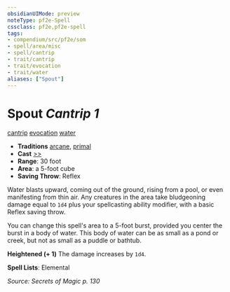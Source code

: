 ```yaml
---
obsidianUIMode: preview
noteType: pf2e-Spell
cssclass: pf2e,pf2e-spell
tags:
- compendium/src/pf2e/som
- spell/area/misc
- spell/cantrip
- trait/cantrip
- trait/evocation
- trait/water
aliases: ["Spout"]
---
```

# Spout *Cantrip 1*   
[cantrip](rules/traits/cantrip.md "Cantrip Spell Trait")  [evocation](rules/traits/evocation.md "Evocation School Trait")  [water](rules/traits/water.md "Water Energy & Element Trait")  

- **Traditions** [arcane](rules/traits/arcane.md "Arcane Tradition Trait"), [primal](rules/traits/primal.md "Primal Tradition Trait")
- **Cast** [>>](rules/core-rulebook/chapter-9-playing-the-game.md#Actions "Two-Action") 
- **Range**: 30 foot
- **Area**: a 5-foot cube
- **Saving Throw**: Reflex

Water blasts upward, coming out of the ground, rising from a pool, or even manifesting from thin air. Any creatures in the area take bludgeoning damage equal to `1d4` plus your spellcasting ability modifier, with a basic Reflex saving throw.

You can change this spell's area to a 5-foot burst, provided you center the burst in a body of water. This body of water can be as small as a pond or creek, but not as small as a puddle or bathtub.

**Heightened (+ 1)** The damage increases by `1d4`.

**Spell Lists**: Elemental

*Source: Secrets of Magic p. 130*